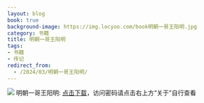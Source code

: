 ```yaml
---
layout: blog
book: true
background-image: https://img.locyoo.com/book明朝一哥王阳明.jpg
category: 书籍
title: 明朝一哥王阳明
tags:
- 书籍
- 传记
redirect_from:
  - /2024/03/明朝一哥王阳明/
---
```

![](https://img.locyoo.com/book明朝一哥王阳明.jpg)
明朝一哥王阳明: <a name = "ref1" href="https://url18.ctfile.com/f/50983618-1063935581-295f90?p=3619">点击下载</a>，访问密码请点击右上方“关于”自行查看